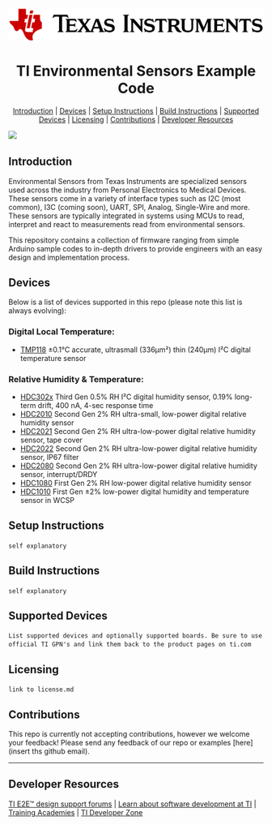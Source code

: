 <div align="center">

<picture>
  
  <img src="https://github.com/TexasInstruments-Sandbox/ti-environmental-sensors/blob/main/docs/media/ti-logo.svg"><br/>
  
</picture>

# TI Environmental Sensors Example Code

[Introduction](#Introduction) | [Devices](#Devices) | [Setup Instructions](#setup-instructions) | [Build Instructions](#build-instructions) | [Supported Devices](#supported-devices) | [Licensing](#licensing) | [Contributions](#contributions) | [Developer Resources](developer-resources)
</div>

<img src="https://github.com/TexasInstruments-Sandbox/ti-environmental-sensors/blob/main/docs/media/environmental_sensing"><br/>

</div>

## Introduction

Environmental Sensors from Texas Instruments are specialized sensors used across the industry from Personal Electronics to Medical Devices. These sensors come in a variety of interface types such as I2C (most common), I3C (coming soon), UART, SPI, Analog, Single-Wire and more. These sensors are typically integrated in systems using MCUs to read, interpret and react to measurements read from environmental sensors.

This repository contains a collection of firmware ranging from simple Arduino sample codes to in-depth drivers to provide engineers with an easy design and implementation process.


## Devices

Below is a list of devices supported in this repo (please note this list is always evolving):


### Digital Local Temperature:
- [TMP118](https://www.ti.com/product/TMP118) ±0.1°C accurate, ultrasmall (336μm²) thin (240μm) I²C digital temperature sensor


### Relative Humidity & Temperature:

- [HDC302x](https://www.ti.com/product/HDC3020) Third Gen 0.5% RH I²C digital humidity sensor, 0.19% long-term drift, 400 nA, 4-sec response time
- [HDC2010](https://www.ti.com/product/HDC2010) Second Gen 2% RH ultra-small, low-power digital relative humidity sensor
- [HDC2021](https://www.ti.com/product/HDC2021) Second Gen 2% RH ultra-low-power digital relative humidity sensor, tape cover
- [HDC2022](https://www.ti.com/product/HDC2022) Second Gen 2% RH ultra-low-power digital relative humidity sensor, IP67 filter
- [HDC2080](https://www.ti.com/product/HDC2080) Second Gen 2% RH ultra-low-power digital relative humidity sensor, interrupt/DRDY
- [HDC1080](https://www.ti.com/product/HDC1080) First Gen 2% RH low-power digital relative humidity sensor
- [HDC1010](https://www.ti.com/product/HDC1010) First Gen ±2% low-power digital humidity and temperature sensor in WCSP


## Setup Instructions

`self explanatory`


## Build Instructions

`self explanatory`


## Supported Devices

`List supported devices and optionally supported boards. Be sure to use official TI GPN's and link them back to the product pages on ti.com`


## Licensing
`link to license.md`


## Contributions 

This repo is currently not accepting contributions, however we welcome your feedback! Please send any feedback of our repo or examples [here] (insert ths github email).


---
## Developer Resources
[TI E2E™ design support forums](https://e2e.ti.com) | [Learn about software development at TI](https://www.ti.com/design-development/software-development.html) | [Training Academies](https://www.ti.com/design-development/ti-developer-zone.html#ti-developer-zone-tab-1) | [TI Developer Zone](https://dev.ti.com/)
